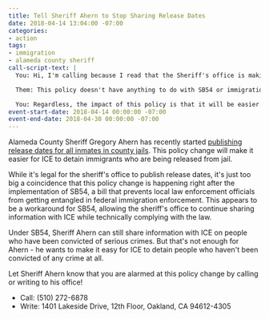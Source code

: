 ```yaml
---
title: Tell Sheriff Ahern to Stop Sharing Release Dates
date: 2018-04-14 13:04:00 -07:00
categories:
- action
tags:
- immigration
- alameda county sheriff
call-script-text: |
  You: Hi, I'm calling because I read that the Sheriff's office is making inmate release dates public. I'm concerned that this is going to make it easier for ICE to detain people. Please let the Sheriff know that he should reverse this policy.

  Them: This policy doesn't have anything to do with SB54 or immigration. It's just about transparency.

  You: Regardless, the impact of this policy is that it will be easier for ICE to use your office's resources to detain and deport immigrants in our community, even if they haven't committed any crimes. Can you share my message with the Sheriff?
event-start-date: 2018-04-14 00:00:00 -07:00
event-end-date: 2018-04-30 00:00:00 -07:00
---
```


Alameda County Sheriff Gregory Ahern has recently started [publishing release dates for all inmates in county jails](https://www.eastbayexpress.com/SevenDays/archives/2018/04/03/alameda-county-sheriffs-office-decision-to-make-inmate-release-dates-public-stirs-concern-among-immigrant-rights-advocates). This policy change will make it easier for ICE to detain immigrants who are being released from jail. 

While it's legal for the sheriff's office to publish release dates, it's just too big a coincidence that this policy change is happening right after the implementation of SB54, a bill that prevents local law enforcement officials from getting entangled in federal immigration enforcement. This appears to be a workaround for SB54, allowing the sheriff's office to continue sharing information with ICE while technically complying with the law.

Under SB54, Sheriff Ahern can still share information with ICE on people who have been convicted of serious crimes. But that's not enough for Ahern - he wants to make it easy for ICE to detain people who haven't been convicted of any crime at all. 

Let Sheriff Ahern know that you are alarmed at this policy change by calling or writing to his office!
* Call: (510) 272-6878
* Write: 1401 Lakeside Drive, 12th Floor, Oakland, CA 94612-4305